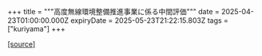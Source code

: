 +++
title = """高度無線環境整備推進事業に係る中間評価"""
date = 2025-04-23T01:00:00.000Z
expiryDate = 2025-05-23T21:22:15.803Z
tags = ["kuriyama"]
+++


[[source]](https://www.town.kuriyama.hokkaido.jp/soshiki/61/31512.html)
